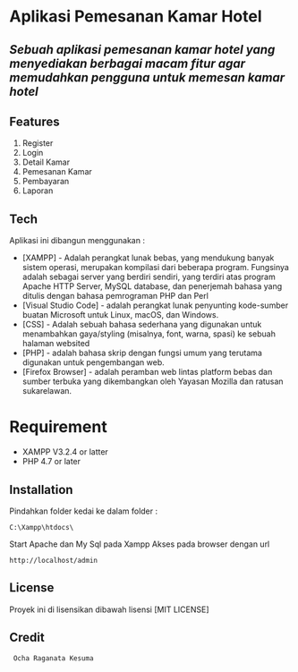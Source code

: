 # Aplikasi Pemesanan  Kamar Hotel
## _Sebuah aplikasi pemesanan kamar hotel yang menyediakan berbagai macam fitur agar memudahkan pengguna untuk memesan kamar hotel_

## Features

1. Register
2. Login
3. Detail Kamar
4. Pemesanan Kamar
5. Pembayaran
6. Laporan

## Tech

Aplikasi ini dibangun menggunakan :

- [XAMPP] - Adalah perangkat lunak bebas, yang mendukung banyak sistem operasi, merupakan kompilasi dari beberapa program. Fungsinya adalah sebagai server yang berdiri sendiri, yang terdiri atas program Apache HTTP Server, MySQL database, dan penerjemah bahasa yang ditulis dengan bahasa pemrograman PHP dan Perl
- [Visual Studio Code] - adalah perangkat lunak penyunting kode-sumber buatan Microsoft untuk Linux, macOS, dan Windows.
- [CSS] - Adalah sebuah bahasa sederhana yang digunakan untuk menambahkan gaya/styling (misalnya, font, warna, spasi) ke sebuah halaman websited
- [PHP] - adalah bahasa skrip dengan fungsi umum yang terutama digunakan untuk pengembangan web.
- [Firefox Browser] - adalah peramban web lintas platform bebas dan sumber terbuka yang dikembangkan oleh Yayasan Mozilla dan ratusan sukarelawan.

# Requirement

  -  XAMPP V3.2.4 or latter
  - PHP 4.7 or later

## Installation
Pindahkan folder kedai ke dalam folder :

```C:\Xampp\htdocs\```

Start Apache dan My Sql pada Xampp Akses pada browser dengan url

```http://localhost/admin```

## License

Proyek ini di lisensikan dibawah lisensi [MIT LICENSE]

## Credit
``` Ocha Raganata Kesuma```

